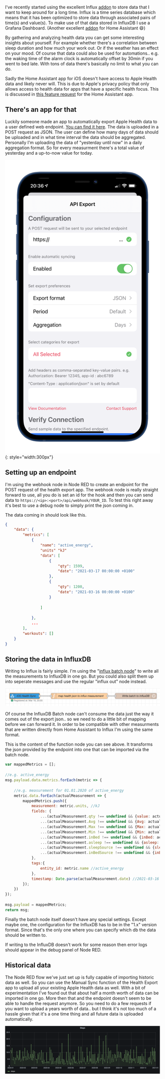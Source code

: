 I've recently started using the excellent Influx [addon](/software/home-assistant/#addons) to store data that I want to keep around for a long time. Influx is a time series database which means that it has been optimized to store data through associated pairs of time(s) and value(s). To make use of that data stored in InfluxDB I use a Grafana Dashboard. (Another excellent [addon](/software/home-assistant/#addons) for Home Assistant 😄)

By gathering and analyzing health data you can get some interesting insights about yourself. For example whether there's a correlation between sleep duration and how much your work out. Or if the weather has an effect on your mood. Of course that data could also be used for automations.. e.g. the waking time of the alarm clock is automatically offset by 30min if you went to bed late. With tons of data there's basically no limit to what you can do.

Sadly the Home Assistant app for iOS doesn't have access to Apple Health data and likely never will. This is due to Apple's privacy policy that only allows access to health data for apps that have a specific health focus. This is discussed in [this feature request](https://github.com/home-assistant/iOS/issues/85) for the Home Assistant app.

## There's an app for that

Luckily someone made an app to automatically export Apple Health data to a user defined web endpoint. [You can find it here](https://www.healthexportapp.com/). The data is uploaded in a POST request as JSON. The user can define how many days of data should be uploaded and in what time interval the data should be aggregated.
Personally I'm uploading the data of "yesterday until now" in a daily aggregation format. So for every measurment there's a total value of yesterday and a up-to-now value for today.

![iOS App: Health Export App](images/ios-apple-health-auto-export.png){: style="width:300px"}

## Setting up an endpoint

I'm using the webhook node in Node RED to create an endpoint for the POST request of the health export app. The webhook node is really straight forward to use, all you do is set an id for the hook and then you can send data to `https://<ip>:<port>/api/webhook/YOUR_ID`. To test this right away it's best to use a debug node to simply print the json coming in.

The data coming in should look like this.
```json
{
    "data": {
        "metrics": [
            {
                "name": "active_energy",
                "units" "kJ"
                "data": [
                    {
                        "qty": 1599,
                        "date": "2021-03-17 00:00:00 +0100"
                    },
                    {
                        "qty": 1200,
                        "date": "2021-03-16 00:00:00 +0100"
                    }

                ]

            },
            ...
        ],
        "workouts": []
    }
}
```

## Storing the data in InfluxDB
Writing to Influx is fairly simple. I'm using the "[influx batch node](https://flows.nodered.org/node/node-red-contrib-influxdb)" to write all the measurements to InfluxDB in one go. But you could also split them up into seperate messages and use the regular "influx out" node instead.

![Node RED Apple Health to Influx Export Flow](images/health-export-to-influx-db.png)

Of course the InfluxDB Batch node can't consume the data just the way it comes out of the export json.. so we need to do a little bit of mapping before we can forward it. In order to be compatible with other measurments that are written directly from Home Assistant to Influx I'm using the same format. 

This is the content of the function node you can see above. It transforms the json provided by the endpoint into one that can be imported via the batch node.
```javascript
var mappedMetrics = []; 

//e.g. active_energy
msg.payload.data.metrics.forEach(metric => {
    
    //e.g. measurement for 01.01.2020 of active_energy
    metric.data.forEach(actualMeasurement => {
        mappedMetrics.push({
            measurement: metric.units, //kJ
            fields: {
                ...(actualMeasurement.qty !== undefined && {value: actualMeasurement.qty}), //2500 default
                ...(actualMeasurement.Avg !== undefined && {Avg: actualMeasurement.Avg}), //Heartrate special
                ...(actualMeasurement.Max !== undefined && {Max: actualMeasurement.Max}), //Heartrate special
                ...(actualMeasurement.Min !== undefined && {Min: actualMeasurement.Min}), //Heartrate special
                ...(actualMeasurement.inBed !== undefined && {inBed: actualMeasurement.inBed}), //Bed special
                ...(actualMeasurement.asleep !== undefined && {asleep: actualMeasurement.asleep}), //Bed special
                ...(actualMeasurement.sleepSource !== undefined && {sleepSource: actualMeasurement.sleepSource}), //Bed special
                ...(actualMeasurement.inBedSource !== undefined && {inBedSource: actualMeasurement.inBedSource}), //Bed special
            },
            tags:{
                entity_id: metric.name //active_energy
            },
            timestamp: Date.parse(actualMeasurement.date) //2021-03-16 00:00:00 +0100
        });
    })
});

msg.payload = mappedMetrics;
return msg;
```

Finally the batch node itself doesn't have any special settings. Except maybe one, the configuration for the InfluxDB has to be in the "1.x" version format. Since that's the only one where you can specify which db the data should be written to.

If writing to the InfluxDB doesn't work for some reason then error logs should appear in the debug panel of Node RED.

## Historical data

The Node RED flow we've just set up is fully capable of importing historic data as well. So you can use the Manual Sync function of the Health Export app to upload all your existing Apple Health data as well. With a bit of experimentation I've found out that about half a month worth of data can be imported in one go. More then that and the endpoint doesn't seem to be able to handle the request anymore. So you need to do a few requests if you want to upload a years worth of data.. but I think it's not too much of a hassle given that it's a one time thing and all future data is uploaded automatically.

![Steps graph in Grafana](images/steps-2020-grafana.png)
